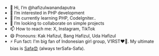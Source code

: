 - 👋 Hi, I’m @hafizulwanandaputra
- 👀 I’m interested in PHP development
- 🌱 I’m currently learning PHP, CodeIgniter..
- 💞️ I’m looking to collaborate on simple projects
- 📫 How to reach me: X, Instagram, TikTok
- 😄 Pronouns: Kak Hafizul, Bang Hafizul, Uda Hafizul
- ⚡ Fun fact: I'm big fan of Indonesian girl group, V1RST❤️🤍. My ultimate bias is [Safa😍](https://instagram.com/safa_v1rst) (always terSafa-Safa).

<!---
hafizulwanandaputra/hafizulwanandaputra is a ✨ special ✨ repository because its `README.md` (this file) appears on your GitHub profile.
You can click the Preview link to take a look at your changes.
--->
